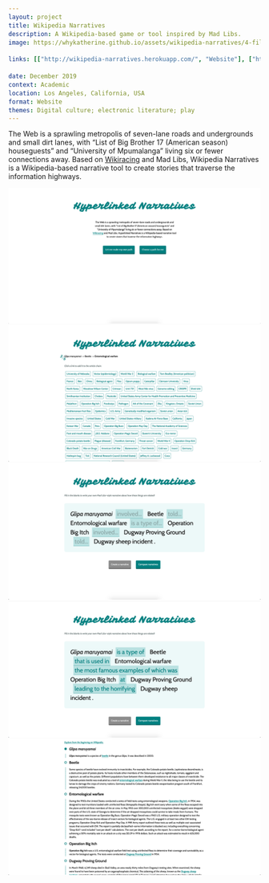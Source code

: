 ```yaml
---
layout: project
title: Wikipedia Narratives
description: A Wikipedia-based game or tool inspired by Mad Libs.
image: https://whykatherine.github.io/assets/wikipedia-narratives/4-filled.png

links: [["http://wikipedia-narratives.herokuapp.com/", "Website"], ["https://github.com/whykatherine/wikipedia-narratives", "GitHub"]]

date: December 2019
context: Academic
location: Los Angeles, California, USA
format: Website
themes: Digital culture; electronic literature; play
---
```


The Web is a sprawling metropolis of seven-lane roads and undergrounds and small dirt lanes, with “List of Big Brother 17 (American season) houseguests” and “University of Mpumalanga” living six or fewer connections away. Based on [Wikiracing](https://en.wikipedia.org/wiki/Wikiracing) and Mad Libs, Wikipedia Narratives is a Wikipedia-based narrative tool to create stories that traverse the information highways.</p>

<div class="gallery">
  <div><img src="/assets/wikipedia-narratives/1-start.png" alt="The start page, with two buttons: “Let me make my own path” or “Choose a path for me”."></div>
</div>

<div class="gallery">
  <div><img src="/assets/wikipedia-narratives/2-chain.png" alt="Building a chain. ‘Glipa maruyamai’ linked to ‘Beetle’ which linked to ‘Entomological warfare’, which can now link to any of options given below."></div>
</div>

<div class="gallery">
  <div><img src="/assets/wikipedia-narratives/3-narrative.png" alt="Writing a reverse Mad Libs based on that chain. The suggested links form a sentence that reads, “Glipa maruyamai involved Beetle told Entomological warfare is a type of Operation Big Itch involved Dugway Proving Ground told Dugway sheep incident.”"></div>
</div>

<div class="gallery">
  <div><img src="/assets/wikipedia-narratives/4-filled.png" alt="A more coherent version of the suggested sentence, reading, “Glipa maruyamai is a type of Beetle that is used in Entomological warfare the most famous examples of which was Operation Big Itch at Dugway Proving Ground leading to the horrifying Dugway sheep incident.”"></div>
</div>

<div class="gallery">
  <div><img src="/assets/wikipedia-narratives/5-article.png" alt="The actual relationships between the articles. The title of each article is shown, along with the relevant paragraph and how one term relates to another."></div>
</div>